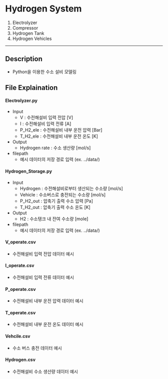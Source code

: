 Hydrogen System
===============
1. Electrolyzer
2. Compressor
3. Hydrogen Tank
4. Hydrogen Vehicles
--------------------
Description
-----------
* Python을 이용한 수소 설비 모델링

File Explaination
-----------------
#### Electrolyzer.py
* Input
  * V : 수전해설비 입력 전압 [V]
  * I : 수전해설비 입력 전류 [A]
  * P_H2_ele : 수전해설비 내부 운전 압력 [Bar]
  * T_H2_ele : 수전해설비 내부 운전 온도 [K]
* Output
  * Hydrogen rate : 수소 생산량 [mol/s]
* filepath
  * 예시 데이터의 저장 경로 입력 (ex. ../data/)
#### Hydrogen_Storage.py
* Input
  * Hydrogen : 수전해설비로부터 생산되는 수소량 [mol/s]
  * Vehicle : 수소버스로 충전되는 수소량 [mol/s]
  * P_H2_out : 압축기 출력 수소 압력 [Pa]
  * T_H2_out : 압축기 출력 수소 온도 [K]
* Output
  * H2 : 수소탱크 내 잔여 수소량 [mole]
* filepath
  * 예시 데이터의 저장 경로 입력 (ex. ../data/)
#### V_operate.csv
* 수전해설비 입력 전압 데이터 예시
#### I_operate.csv
* 수전해설비 입력 전류 데이터 예시
#### P_operate.csv
* 수전해설비 내부 운전 압력 데이터 예시
#### T_operate.csv
* 수전해설비 내부 운전 온도 데이터 예시
#### Vehcile.csv
* 수소 버스 충전 데이터 예시
#### Hydrogen.csv
* 수전해설비 수소 생산량 데이터 예시
